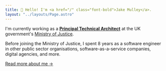 ```yaml
---
title: 👋 Hello! I'm <a href="/" class="font-bold">Jake Mulley</a>.
layout: "../layouts/Page.astro"
---
```


I'm currently working as a **[Principal Technical Architect](https://ddat-capability-framework.service.gov.uk/technical-architect.html#principal-technical-architect)** at the UK government's [Ministry of Justice](https://www.gov.uk/government/organisations/ministry-of-justice).

Before joining the Ministry of Justice, I spent 8 years as a software engineer in other public sector organisations, software-as-a-service companies, digital agencies, and more.

[Read more about me &rarr;](/about)
